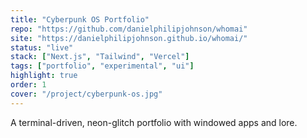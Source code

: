 ```yaml
---
title: "Cyberpunk OS Portfolio"
repo: "https://github.com/danielphilipjohnson/whomai"
site: "https://danielphilipjohnson.github.io/whomai/"
status: "live"
stack: ["Next.js", "Tailwind", "Vercel"]
tags: ["portfolio", "experimental", "ui"]
highlight: true
order: 1
cover: "/project/cyberpunk-os.jpg"
---
```


A terminal-driven, neon-glitch portfolio with windowed apps and lore.

